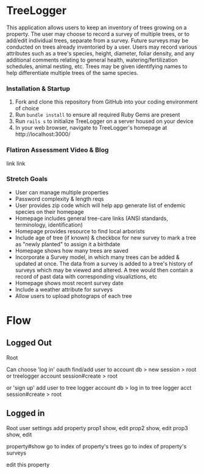 # TreeLogger
This application allows users to keep an inventory of trees growing on a property.  The user may choose to record a survey of multiple trees, or to add/edit individual trees, separate from a survey.  Future surveys may be conducted on trees already inventoried by a user.  Users may record various attributes such as a tree's species, height, diameter, foliar density, and any additional comments relating to general health, watering/fertilization schedules, animal nesting, etc.  Trees may be given identifying names to help differentiate multiple trees of the same species.

### Installation & Startup
1. Fork and clone this repository from GitHub into your coding environment of choice
2. Run `bundle install` to ensure all required Ruby Gems are present
3. Run `rails s` to initialize TreeLogger on a server housed on your device
4. In your web browser, navigate to TreeLogger's homepage at http://localhost:3000/

### Flatiron Assessment Video & Blog
link
link

### Stretch Goals
- User can manage multiple properties
- Password complexity & length reqs
- User provides zip code which will help app generate list of endemic species on their homepage
- Homepage includes general tree-care links (ANSI standards, terminology, identification)
- Homepage provides resource to find local arborists
- Include age of tree (if known) & checkbox for new survey to mark a tree as "newly planted" to assign it a birthdate
- Homepage shows how many trees are saved
- Incorporate a Survey model, in which many trees can be added & updated at once. The data from a survey is added to a tree's history of surveys which may be viewed and altered. A tree would then contain a record of past data with corresponding visualiztions, etc
- Homepage shows most recent survey date
- Include a weather attribute for surveys
- Allow users to upload photograps of each tree



# Flow

## Logged Out

Root

  Can choose 'log in'
    oauth
      find/add user to account db > new session > root
    or treelogger account
      session#create > root

  or 'sign up'
    add user to tree logger account db
      > log in to tree logger acct
        session#create > root


## Logged in

Root
  user settings
  add property
  prop1
    show, edit
  prop2
    show, edit
  prop3
    show, edit

property#show
  go to index of property's trees
  go to index of property's surveys
  
  edit this property
